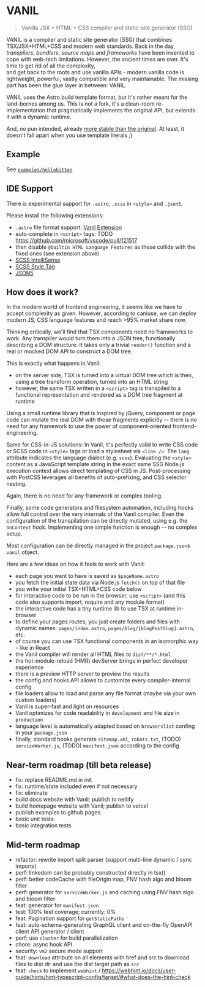 # VANIL

> Vanilla JSX + HTML + CSS compiler and static-site generator (SSG)

VANIL is a compiler and static site generator (SSG) that combines TSX/JSX+HTML+CSS and modern web standards. Back in the day, _transpilers_, _bundlers_, _source maps_ and _frameworks_ have been invented to cope with web-tech limitations. However,
the ancient times are over. It's time to get rid of all the complexity,  
and get back to the roots and use vanilla APIs - modern vanilla code is lightweight,
powerful, vastly compatible and very maintainable. The missing part has been
the glue layer in between: VANIL.

VANIL uses the Astro.build template format, but it's rather meant for the land-bornes among us. This is not a fork, it's a clean-room re-implementation that
pragmatically implements the original API, but extends it with a dynamic runtime.

And, no pun intended, already [more stable than the original](https://github.com/snowpackjs/astro/issues/1787). At least, it doesn't fall apart when you use template literals ;)

## Example

See [`examples/hellokitten`](examples/hellokitten)

## IDE Support

There is experimental support for `.astro`, `.scss` in `<style>` and `.json5`.

Please install the following extensions:

- `.astro` file format support: [Vanil Extension](https://marketplace.visualstudio.com/items?itemName=astro-build.astro-vscode)
- auto-complete in `<script>` tags: TODO https://github.com/microsoft/vscode/pull/121517
- then disable `@builtin HTML Language Features` as these collide with the fixed ones (see extension above)
- [SCSS IntelliSense](https://marketplace.visualstudio.com/items?itemName=mrmlnc.vscode-scss)
- [SCSS Style Tag](https://marketplace.visualstudio.com/items?itemName=sissel.scss-style-tag)
- [JSON5](https://marketplace.visualstudio.com/items?itemName=mrmlnc.vscode-json5)

## How does it work?

In the modern world of frontend engineering, it seems like we have to accept complexity as given. However, according to caniuse, we can deploy modern JS, CSS language features and reach >95% market share now.

Thinking critically, we'll find that TSX components need no frameworks to work.
Any transpiler would turn them into a JSON tree, functionally describing a DOM structure. It takes only a trivial `render()` function and a real or mocked DOM API to construct a DOM tree.

This is exactly what happens in Vanil:

- on the server side, TSX is turned into a virtual DOM tree which is then, using a tree transform operation, turned into an HTML string
- however, the same TSX written in a `<script>` tag is transpiled to a functional representation and rendered as a DOM tree fragment at runtime

Using a small runtime library that is inspired by jQuery, component or page code can mutate the real DOM with those fragments explicitly -- there is no need for any framework to use the power of component-oriented frontend-engineering.

Same for CSS-in-JS solutions: In Vanil, it's perfectly valid to write CSS code or SCSS code in `<style>` tags or load a stylesheet via `<link />`. The `lang` attribute indicates the language dialect (e.g. `scss`). Evaluating the `<style>` content as a
JavaScript template string in the exact same SSG Node.js execution context allows
direct templating of CSS in JS. Post-processing with PostCSS leverages all benefits
of auto-prefixing, and CSS selector nesting.

Again, there is no need for any framework or complex tooling.

Finally, some code generators and filesystem automation, including hooks allow
full control over the very internals of the Vanil compiler. Even the configuration
of the transpilation can be directly mutated, using e.g. the `onContext` hook.
Implementing one simple function is enough -- no complex setup.

Most configuration can be directly managed in the project `package.json`s `vanil`
object.

Here are a few ideas on how it feels to work with Vanil:

- each page you want to have is saved as `$pageName.astro`
- you fetch the initial state data via Node.js `fetch()` on top of that file
- you write your initial TSX+HTML+CSS code below
- for interactive code to be run in the browser, use `<script>` (and this code also supports import, require and any module format)
- the interactive code has a tiny runtime lib to use TSX at runtime in-browser
- to define your pages routes, you just create folders and files with dynamic names: `pages/index.astro`, `pages/blog/[blogPostSlug].astro`, etc.
- of course you can use TSX functional components in an isomorphic way - like in React
- the Vanil compiler will render all HTML files to `dist/**/*.html`
- the hot-module-reload (HMR) devServer brings in perfect developer experience
- there is a preview HTTP server to preview the results
- the config and hooks API allows to customize every compiler-internal config
- file loaders allow to load and parse any file format (maybe via your own custom loaders)
- Vanil is super-fast and light on resources
- Vanil optimizes for code readability in `development` and file size in `production`
- language level is automatically adapted based on `browserslist` confing in your `package.json`
- finally, standard hooks generate `sitemap.xml`, `robots.txt`, (TODO) `serviceWorker.js`, (TODO) `manifest.json` according to the config

## Near-term roadmap (till beta release)

- fix: replace README.md in init
- fix: runtime/state included even if not necessary
- fix: eliminate <fragment>
- build docs website with Vanil; publish to netlify
- build homepage website with Vanil; publish to vercel
- publish examples to github pages
- basic unit tests
- basic integration tests

## Mid-term roadmap

- refactor: rewrite import split parser (support multi-line dynamic / sync imports)
- perf: linkedom can be probably constructed directly in tsx()
- perf: better codeCache with fileOrigin map, FNV hash algo and bloom filter
- perf: generator for `serviceWorker.js` and caching using FNV hash algo and bloom filter
- feat: generator for `manifest.json`
- test: 100% test coverage; currently: 0%
- feat: Pagination support for `getStaticPaths`
- feat: auto-schema-generating GraphQL client and on-the-fly OpenAPI client API generator / client
- perf: use `cluster` for build parallelization
- chore: async hook API
- security: `vm2` secure mode support
- feat: `download` attribute on all elements with href and src to download files to dist dir and use the dist target path as `src`
- feat: `check` to implement `webhint` / https://webhint.io/docs/user-guide/hints/hint-typescript-config/target/#what-does-the-hint-check
